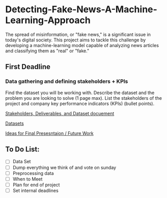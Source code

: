 # Detecting-Fake-News-A-Machine-Learning-Approach
The spread of misinformation, or "fake news," is a significant issue in today's digital society. This project aims to tackle this challenge by developing a machine-learning model capable of analyzing news articles and classifying them as "real" or "fake."


## First Deadline
### Data gathering and defining stakeholders + KPIs
Find the dataset you will be working with. Describe the dataset and the problem you are looking to solve (1 page max). List the stakeholders of the project and company key performance indicators (KPIs) (bullet points).

[Stakeholders, Deliverables, and Dataset docuement](https://docs.google.com/document/d/11QYoArg_Tspz9DMUaUZW-JQ5L7bWfVSuiV1cnxe9IOw/edit?usp=sharing)

[Datasets](https://docs.google.com/document/d/1ZAJRoiReq_z9ilW6BCkTsyaTOXu-gpDJs10uEqnFxuU/edit?usp=sharing)

[Ideas for Final Presesntaion / Future Work](https://docs.google.com/document/d/1T8lCy2qAjvcLXcrrfsuiwQAvY7i7cMD7Fh3RMFQyEWU/edit?usp=sharing)


## To Do List:
- [ ] Data Set
- [ ] Dump everything we think of and vote on sunday
- [ ] Preprocessing data
- [ ] When to Meet
- [ ] Plan for end of project
- [ ] Set internal deadlines
